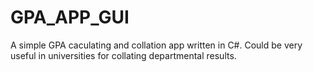 # GPA_APP_GUI
A simple GPA caculating and collation app written in C#. Could be very useful in universities for collating departmental results.
